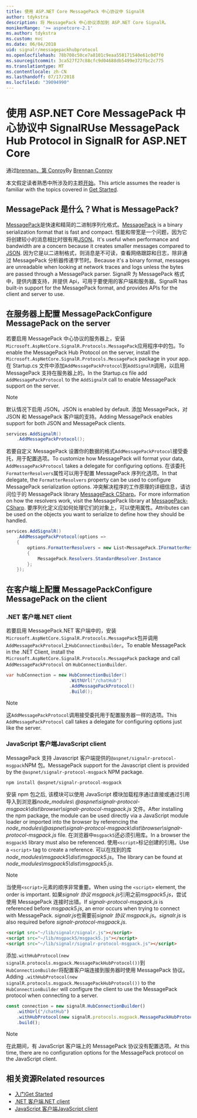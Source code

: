 ```yaml
---
title: 使用 ASP.NET Core MessagePack 中心协议中 SignalR
author: tdykstra
description: 将 MessagePack 中心协议添加到 ASP.NET Core SignalR。
monikerRange: '>= aspnetcore-2.1'
ms.author: tdykstra
ms.custom: mvc
ms.date: 06/04/2018
uid: signalr/messagepackhubprotocol
ms.openlocfilehash: 78b708c50ce7a8101c9eaa558171540e61c0d7f0
ms.sourcegitcommit: 3ca527f27c88cfc9d04688db5499e372fbc2c775
ms.translationtype: MT
ms.contentlocale: zh-CN
ms.lasthandoff: 07/17/2018
ms.locfileid: "39094990"
---
```

# <a name="use-messagepack-hub-protocol-in-signalr-for-aspnet-core"></a><span data-ttu-id="4fa74-103">使用 ASP.NET Core MessagePack 中心协议中 SignalR</span><span class="sxs-lookup"><span data-stu-id="4fa74-103">Use MessagePack Hub Protocol in SignalR for ASP.NET Core</span></span>

<span data-ttu-id="4fa74-104">通过[brennan，第 Conroy](https://github.com/BrennanConroy)</span><span class="sxs-lookup"><span data-stu-id="4fa74-104">By [Brennan Conroy](https://github.com/BrennanConroy)</span></span>

<span data-ttu-id="4fa74-105">本文假定读者熟悉中所涉及的主题[开始](xref:tutorials/signalr)。</span><span class="sxs-lookup"><span data-stu-id="4fa74-105">This article assumes the reader is familiar with the topics covered in [Get Started](xref:tutorials/signalr).</span></span>

## <a name="what-is-messagepack"></a><span data-ttu-id="4fa74-106">MessagePack 是什么？</span><span class="sxs-lookup"><span data-stu-id="4fa74-106">What is MessagePack?</span></span>

<span data-ttu-id="4fa74-107">[MessagePack](https://msgpack.org/index.html)是快速和精简的二进制序列化格式。</span><span class="sxs-lookup"><span data-stu-id="4fa74-107">[MessagePack](https://msgpack.org/index.html) is a binary serialization format that is fast and compact.</span></span> <span data-ttu-id="4fa74-108">性能和带宽是一个问题，因为它将创建较小的消息相比时很有用[JSON](https://www.json.org/)。</span><span class="sxs-lookup"><span data-stu-id="4fa74-108">It's useful when performance and bandwidth are a concern because it creates smaller messages compared to [JSON](https://www.json.org/).</span></span> <span data-ttu-id="4fa74-109">因为它是以二进制格式，则消息是不可读，查看网络跟踪和日志，除非通过 MessagePack 分析器传递字节时。</span><span class="sxs-lookup"><span data-stu-id="4fa74-109">Because it's a binary format, messages are unreadable when looking at network traces and logs unless the bytes are passed through a MessagePack parser.</span></span> <span data-ttu-id="4fa74-110">SignalR 为 MessagePack 格式中，提供内置支持，并提供 Api，可用于要使用的客户端和服务器。</span><span class="sxs-lookup"><span data-stu-id="4fa74-110">SignalR has built-in support for the MessagePack format, and provides APIs for the client and server to use.</span></span>

## <a name="configure-messagepack-on-the-server"></a><span data-ttu-id="4fa74-111">在服务器上配置 MessagePack</span><span class="sxs-lookup"><span data-stu-id="4fa74-111">Configure MessagePack on the server</span></span>

<span data-ttu-id="4fa74-112">若要启用 MessagePack 中心协议的服务器上，安装`Microsoft.AspNetCore.SignalR.Protocols.MessagePack`应用程序中的包。</span><span class="sxs-lookup"><span data-stu-id="4fa74-112">To enable the MessagePack Hub Protocol on the server, install the `Microsoft.AspNetCore.SignalR.Protocols.MessagePack` package in your app.</span></span> <span data-ttu-id="4fa74-113">在 Startup.cs 文件中添加`AddMessagePackProtocol`到`AddSignalR`调用，以启用 MessagePack 支持在服务器上的。</span><span class="sxs-lookup"><span data-stu-id="4fa74-113">In the Startup.cs file add `AddMessagePackProtocol` to the `AddSignalR` call to enable MessagePack support on the server.</span></span>

> [!NOTE]
> <span data-ttu-id="4fa74-114">默认情况下启用 JSON。</span><span class="sxs-lookup"><span data-stu-id="4fa74-114">JSON is enabled by default.</span></span> <span data-ttu-id="4fa74-115">添加 MessagePack，对 JSON 和 MessagePack 客户端的支持。</span><span class="sxs-lookup"><span data-stu-id="4fa74-115">Adding MessagePack enables support for both JSON and MessagePack clients.</span></span>

```csharp
services.AddSignalR()
    .AddMessagePackProtocol();
```

<span data-ttu-id="4fa74-116">若要自定义 MessagePack 设置你的数据的格式`AddMessagePackProtocol`接受委托，用于配置选项。</span><span class="sxs-lookup"><span data-stu-id="4fa74-116">To customize how MessagePack will format your data, `AddMessagePackProtocol` takes a delegate for configuring options.</span></span> <span data-ttu-id="4fa74-117">在该委托`FormatterResolvers`属性可以用于配置 MessagePack 序列化选项。</span><span class="sxs-lookup"><span data-stu-id="4fa74-117">In that delegate, the `FormatterResolvers` property can be used to configure MessagePack serialization options.</span></span> <span data-ttu-id="4fa74-118">冲突解决程序的工作原理的详细信息，请访问位于的 MessagePack library [MessagePack CSharp](https://github.com/neuecc/MessagePack-CSharp)。</span><span class="sxs-lookup"><span data-stu-id="4fa74-118">For more information on how the resolvers work, visit the MessagePack library at [MessagePack-CSharp](https://github.com/neuecc/MessagePack-CSharp).</span></span> <span data-ttu-id="4fa74-119">要序列化定义应如何处理它们的对象上，可以使用属性。</span><span class="sxs-lookup"><span data-stu-id="4fa74-119">Attributes can be used on the objects you want to serialize to define how they should be handled.</span></span>

```csharp
services.AddSignalR()
    .AddMessagePackProtocol(options =>
    {
        options.FormatterResolvers = new List<MessagePack.IFormatterResolver>()
        {
            MessagePack.Resolvers.StandardResolver.Instance
        };
    });
```

## <a name="configure-messagepack-on-the-client"></a><span data-ttu-id="4fa74-120">在客户端上配置 MessagePack</span><span class="sxs-lookup"><span data-stu-id="4fa74-120">Configure MessagePack on the client</span></span>

### <a name="net-client"></a><span data-ttu-id="4fa74-121">.NET 客户端</span><span class="sxs-lookup"><span data-stu-id="4fa74-121">.NET client</span></span>

<span data-ttu-id="4fa74-122">若要启用 MessagePack.NET 客户端中的，安装`Microsoft.AspNetCore.SignalR.Protocols.MessagePack`包并调用`AddMessagePackProtocol`上`HubConnectionBuilder`。</span><span class="sxs-lookup"><span data-stu-id="4fa74-122">To enable MessagePack in the .NET Client, install the `Microsoft.AspNetCore.SignalR.Protocols.MessagePack` package and call `AddMessagePackProtocol` on `HubConnectionBuilder`.</span></span>

```csharp
var hubConnection = new HubConnectionBuilder()
                        .WithUrl("/chatHub")
                        .AddMessagePackProtocol()
                        .Build();
```

> [!NOTE]
> <span data-ttu-id="4fa74-123">这`AddMessagePackProtocol`调用接受委托用于配置服务器一样的选项。</span><span class="sxs-lookup"><span data-stu-id="4fa74-123">This `AddMessagePackProtocol` call takes a delegate for configuring options just like the server.</span></span>

### <a name="javascript-client"></a><span data-ttu-id="4fa74-124">JavaScript 客户端</span><span class="sxs-lookup"><span data-stu-id="4fa74-124">JavaScript client</span></span>

<span data-ttu-id="4fa74-125">MessagePack 支持 Javascript 客户端提供的`@aspnet/signalr-protocol-msgpack`NPM 包。</span><span class="sxs-lookup"><span data-stu-id="4fa74-125">MessagePack support for the Javascript client is provided by the `@aspnet/signalr-protocol-msgpack` NPM package.</span></span>

```console
npm install @aspnet/signalr-protocol-msgpack
```

<span data-ttu-id="4fa74-126">安装 npm 包之后, 该模块可以使用 JavaScript 模块加载程序通过直接或通过引用导入到浏览器*node_modules\\ @aspnet\signalr-protocol-msgpack\dist\browser\signalr-protocol-msgpack.js* 文件。</span><span class="sxs-lookup"><span data-stu-id="4fa74-126">After installing the npm package, the module can be used directly via a JavaScript module loader or imported into the browser by referencing the *node_modules\\@aspnet\signalr-protocol-msgpack\dist\browser\signalr-protocol-msgpack.js* file.</span></span> <span data-ttu-id="4fa74-127">在浏览器中`msgpack5`还必须引用库。</span><span class="sxs-lookup"><span data-stu-id="4fa74-127">In a browser the `msgpack5` library must also be referenced.</span></span> <span data-ttu-id="4fa74-128">使用`<script>`标记创建的引用。</span><span class="sxs-lookup"><span data-stu-id="4fa74-128">Use a `<script>` tag to create a reference.</span></span> <span data-ttu-id="4fa74-129">可以在找到的库*node_modules\msgpack5\dist\msgpack5.js*。</span><span class="sxs-lookup"><span data-stu-id="4fa74-129">The library can be found at *node_modules\msgpack5\dist\msgpack5.js*.</span></span>

> [!NOTE]
> <span data-ttu-id="4fa74-130">当使用`<script>`元素的顺序非常重要。</span><span class="sxs-lookup"><span data-stu-id="4fa74-130">When using the `<script>` element, the order is important.</span></span> <span data-ttu-id="4fa74-131">如果*signalr 协议 msgpack.js*引用之前*msgpack5.js*，尝试使用 MessagePack 连接时出错。</span><span class="sxs-lookup"><span data-stu-id="4fa74-131">If *signalr-protocol-msgpack.js* is referenced before *msgpack5.js*, an error occurs when trying to connect with MessagePack.</span></span> <span data-ttu-id="4fa74-132">*signalr.js*也需要前*signalr 协议 msgpack.js*。</span><span class="sxs-lookup"><span data-stu-id="4fa74-132">*signalr.js* is also required before *signalr-protocol-msgpack.js*.</span></span>

```html
<script src="~/lib/signalr/signalr.js"></script>
<script src="~/lib/msgpack5/msgpack5.js"></script>
<script src="~/lib/signalr/signalr-protocol-msgpack.js"></script>
```

<span data-ttu-id="4fa74-133">添加`.withHubProtocol(new signalR.protocols.msgpack.MessagePackHubProtocol())`到`HubConnectionBuilder`将配置客户端连接到服务器时使用 MessagePack 协议。</span><span class="sxs-lookup"><span data-stu-id="4fa74-133">Adding `.withHubProtocol(new signalR.protocols.msgpack.MessagePackHubProtocol())` to the `HubConnectionBuilder` will configure the client to use the MessagePack protocol when connecting to a server.</span></span>

```javascript
const connection = new signalR.HubConnectionBuilder()
    .withUrl("/chatHub")
    .withHubProtocol(new signalR.protocols.msgpack.MessagePackHubProtocol())
    .build();
```

> [!NOTE]
> <span data-ttu-id="4fa74-134">在此期间，有 JavaScript 客户端上的 MessagePack 协议没有配置选项。</span><span class="sxs-lookup"><span data-stu-id="4fa74-134">At this time, there are no configuration options for the MessagePack protocol on the JavaScript client.</span></span>

## <a name="related-resources"></a><span data-ttu-id="4fa74-135">相关资源</span><span class="sxs-lookup"><span data-stu-id="4fa74-135">Related resources</span></span>

* [<span data-ttu-id="4fa74-136">入门</span><span class="sxs-lookup"><span data-stu-id="4fa74-136">Get Started</span></span>](xref:tutorials/signalr)
* [<span data-ttu-id="4fa74-137">.NET 客户端</span><span class="sxs-lookup"><span data-stu-id="4fa74-137">.NET client</span></span>](xref:signalr/dotnet-client)
* [<span data-ttu-id="4fa74-138">JavaScript 客户端</span><span class="sxs-lookup"><span data-stu-id="4fa74-138">JavaScript client</span></span>](xref:signalr/javascript-client)
